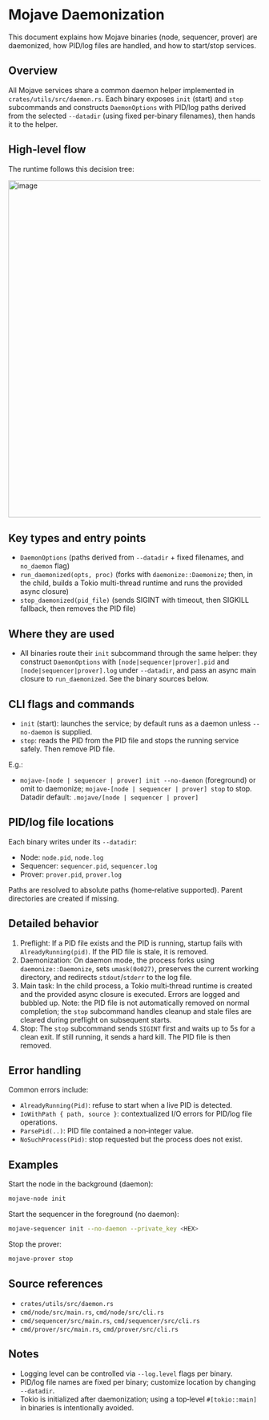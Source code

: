 Mojave Daemonization
====================

This document explains how Mojave binaries (node, sequencer, prover) are daemonized, how PID/log files are handled, and how to start/stop services.

Overview
--------
All Mojave services share a common daemon helper implemented in `crates/utils/src/daemon.rs`. Each binary exposes `init` (start) and `stop` subcommands and constructs `DaemonOptions` with PID/log paths derived from the selected `--datadir` (using fixed per‑binary filenames), then hands it to the helper.

High‑level flow
---------------
The runtime follows this decision tree:

<img width="674" height="672" alt="image" src="https://github.com/user-attachments/assets/dec958ac-4cb0-4af6-bc47-f892b316c378" />

Key types and entry points
--------------------------
- `DaemonOptions` (paths derived from `--datadir` + fixed filenames, and `no_daemon` flag)
- `run_daemonized(opts, proc)` (forks with `daemonize::Daemonize`; then, in the child, builds a Tokio multi-thread runtime and runs the provided async closure)
- `stop_daemonized(pid_file)` (sends SIGINT with timeout, then SIGKILL fallback, then removes the PID file)

Where they are used
-------------------
- All binaries route their `init` subcommand through the same helper: they construct `DaemonOptions` with `[node|sequencer|prover].pid` and `[node|sequencer|prover].log` under `--datadir`, and pass an async main closure to `run_daemonized`. See the binary sources below.

CLI flags and commands
----------------------
- `init` (start): launches the service; by default runs as a daemon unless `--no-daemon` is supplied.
- `stop`: reads the PID from the PID file and stops the running service safely. Then remove PID file.

E.g.:
- `mojave-[node | sequencer | prover] init --no-daemon` (foreground) or omit to daemonize; `mojave-[node | sequencer | prover] stop` to stop. Datadir default: `.mojave/[node | sequencer | prover]`

PID/log file locations
----------------------
Each binary writes under its `--datadir`:
- Node: `node.pid`, `node.log`
- Sequencer: `sequencer.pid`, `sequencer.log`
- Prover: `prover.pid`, `prover.log`

Paths are resolved to absolute paths (home‑relative supported). Parent directories are created if missing.

Detailed behavior
-----------------
1) Preflight: If a PID file exists and the PID is running, startup fails with `AlreadyRunning(pid)`. If the PID file is stale, it is removed.
2) Daemonization: On daemon mode, the process forks using `daemonize::Daemonize`, sets `umask(0o027)`, preserves the current working directory, and redirects `stdout`/`stderr` to the log file.
3) Main task: In the child process, a Tokio multi‑thread runtime is created and the provided async closure is executed. Errors are logged and bubbled up. Note: the PID file is not automatically removed on normal completion; the `stop` subcommand handles cleanup and stale files are cleared during preflight on subsequent starts.
4) Stop: The `stop` subcommand sends `SIGINT` first and waits up to 5s for a clean exit. If still running, it sends a hard kill. The PID file is then removed.

Error handling
--------------
Common errors include:
- `AlreadyRunning(Pid)`: refuse to start when a live PID is detected.
- `IoWithPath { path, source }`: contextualized I/O errors for PID/log file operations.
- `ParsePid(..)`: PID file contained a non‑integer value.
- `NoSuchProcess(Pid)`: stop requested but the process does not exist.

Examples
--------
Start the node in the background (daemon):
```bash
mojave-node init
```

Start the sequencer in the foreground (no daemon):
```bash
mojave-sequencer init --no-daemon --private_key <HEX>
```

Stop the prover:
```bash
mojave-prover stop
```

Source references
-----------------
- `crates/utils/src/daemon.rs`
- `cmd/node/src/main.rs`, `cmd/node/src/cli.rs`
- `cmd/sequencer/src/main.rs`, `cmd/sequencer/src/cli.rs`
- `cmd/prover/src/main.rs`, `cmd/prover/src/cli.rs`

Notes
-----
- Logging level can be controlled via `--log.level` flags per binary.
- PID/log file names are fixed per binary; customize location by changing `--datadir`.
- Tokio is initialized after daemonization; using a top‑level `#[tokio::main]` in binaries is intentionally avoided.
